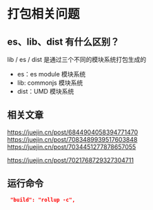 # 打包相关问题

## es、lib、dist 有什么区别？

lib / es / dist 是通过三个不同的模块系统打包生成的

- es：es module 模块系统
- lib: commonjs 模块系统
- dist：UMD 模块系统

<!-- umd/commonjs/es -->

## 相关文章

https://juejin.cn/post/6844904058394771470
https://juejin.cn/post/7083489939517603848
https://juejin.cn/post/7034451277878657055

https://juejin.cn/post/7021768729327304711

## 运行命令

```json
 "build": "rollup -c",
```
